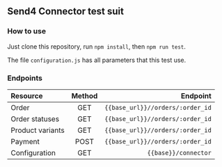 ## Send4 Connector test suit


### How to use

Just clone this repository, run `npm install`, then `npm run test`.

The file `configuration.js` has all parameters that this test use.

### Endpoints

| Resource | Method | Endpoint |
|:-------- |:------:| --------:|
| Order | GET | `{{base_url}}//orders/:order_id` |
| Order statuses | GET | `{{base_url}}//orders/:order_id` |
| Product variants | GET | `{{base_url}}//orders/:order_id` |
| Payment | POST | `{{base_url}}//orders/:order_id` |
| Configuration | GET | `{{base}}/connector` |

